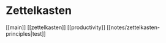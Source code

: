 # Zettelkasten
[[main]] [[zettelkasten]]  [[productivity]] 
[[notes/zettelkasten-principles|test]]

